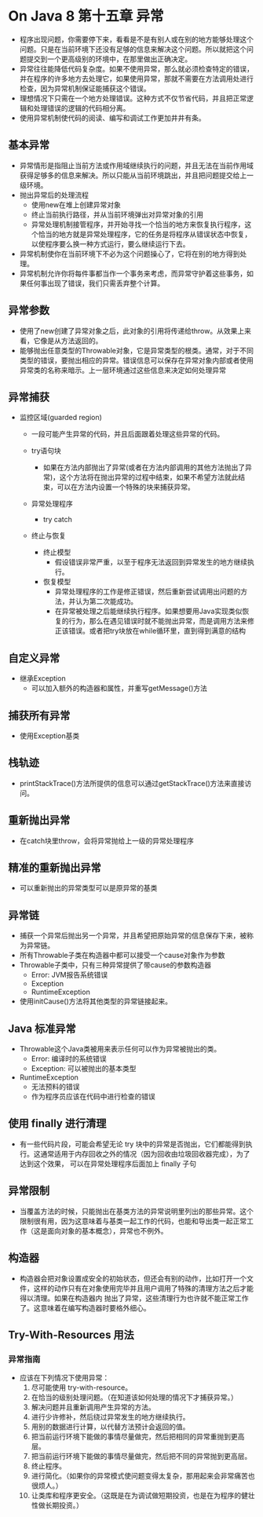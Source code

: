 # On Java 8 第十五章 异常
* 程序出现问题，你需要停下来，看看是不是有别人或在别的地方能够处理这个问题。只是在当前环境下还没有足够的信息来解决这个问题。所以就把这个问题提交到一个更高级别的环境中，在那里做出正确决定。
* 异常往往能降低代码复杂度。如果不使用异常，那么就必须检查特定的错误，并在程序的许多地方去处理它，如果使用异常，那就不需要在方法调用处进行检查，因为异常机制保证能捕获这个错误。
* 理想情况下只需在一个地方处理错误。这种方式不仅节省代码，并且把正常逻辑和处理错误的逻辑的代码相分离。
* 使用异常机制使代码的阅读、编写和调试工作更加井井有条。

## 基本异常
* 异常情形是指阻止当前方法或作用域继续执行的问题，并且无法在当前作用域获得足够多的信息来解决。所以只能从当前环境跳出，并且把问题提交给上一级环境。
* 抛出异常后的处理流程
  * 使用new在堆上创建异常对象
  * 终止当前执行路径，并从当前环境弹出对异常对象的引用
  * 异常处理机制接管程序，并开始寻找一个恰当的地方来恢复执行程序，这个恰当的地方就是异常处理程序，它的任务是将程序从错误状态中恢复，以使程序要么换一种方式运行，要么继续运行下去。
* 异常机制使你在当前环境下不必为这个问题操心了，它将在别的地方得到处理。
* 异常机制允许你将每件事都当作一个事务来考虑，而异常守护着这些事务，如果任何事出现了错误，我们只需丢弃整个计算。

## 异常参数
* 使用了new创建了异常对象之后，此对象的引用将传递给throw。从效果上来看，它像是从方法返回的。
* 能够抛出任意类型的Throwable对象，它是异常类型的根类。通常，对于不同类型的错误，要抛出相应的异常。错误信息可以保存在异常对象内部或者使用异常类的名称来暗示。上一层环境通过这些信息来决定如何处理异常

## 异常捕获
* 监控区域(guarded region)
  * 一段可能产生异常的代码，并且后面跟着处理这些异常的代码。
  * try语句块
    * 如果在方法内部抛出了异常(或者在方法内部调用的其他方法抛出了异常)，这个方法将在抛出异常的过程中结束，如果不希望方法就此结束，可以在方法内设置一个特殊的块来捕获异常。

  * 异常处理程序
    * try catch
  
  * 终止与恢复
    * 终止模型
      * 假设错误非常严重，以至于程序无法返回到异常发生的地方继续执行。
    * 恢复模型
      * 异常处理程序的工作是修正错误，然后重新尝试调用出问题的方法，并认为第二次能成功。
      * 在异常被处理之后能继续执行程序。如果想要用Java实现类似恢复的行为，那么在遇见错误时就不能抛出异常，而是调用方法来修正该错误。或者把try块放在while循环里，直到得到满意的结构

## 自定义异常
* 继承Exception
  * 可以加入额外的构造器和属性，并重写getMessage()方法

## 捕获所有异常
* 使用Exception基类

## 栈轨迹
* printStackTrace()方法所提供的信息可以通过getStackTrace()方法来直接访问。

## 重新抛出异常
* 在catch块里throw，会将异常抛给上一级的异常处理程序

## 精准的重新抛出异常
* 可以重新抛出的异常类型可以是原异常的基类

## 异常链
* 捕获一个异常后抛出另一个异常，并且希望把原始异常的信息保存下来，被称为异常链。
* 所有Throwable子类在构造器中都可以接受一个cause对象作为参数
* Throwable子类中，只有三种异常提供了带cause的参数构造器
  * Error: JVM报告系统错误
  * Exception
  * RuntimeException
* 使用initCause()方法将其他类型的异常链接起来。

## Java 标准异常
* Throwable这个Java类被用来表示任何可以作为异常被抛出的类。
  * Error: 编译时的系统错误
  * Exception: 可以被抛出的基本类型
* RuntimeException
  * 无法预料的错误
  * 作为程序员应该在代码中进行检查的错误

## 使用 finally 进行清理
* 有一些代码片段，可能会希望无论 try 块中的异常是否抛出，它们都能得到执行。这通常适用于内存回收之外的情况（因为回收由垃圾回收器完成），为了达到这个效果，
可以在异常处理程序后面加上 finally 子句

## 异常限制
* 当覆盖方法的时候，只能抛出在基类方法的异常说明里列出的那些异常。这个限制很有用，因为这意味着与基类一起工作的代码，也能和导出类一起正常工作（这是面向对象的基本概念），异常也不例外。

## 构造器
* 构造器会把对象设置成安全的初始状态，但还会有别的动作，比如打开一个文件，这样的动作只有在对象使用完毕并且用户调用了特殊的清理方法之后才能得以清理。如果在构造器内
抛出了异常，这些清理行为也许就不能正常工作了。这意味着在编写构造器时要格外细心。

## Try-With-Resources 用法
### 异常指南
* 应该在下列情况下使用异常：
  1. 尽可能使用 try-with-resource。
  2. 在恰当的级别处理问题。（在知道该如何处理的情况下才捕获异常。）
  3. 解决问题并且重新调用产生异常的方法。
  4. 进行少许修补，然后绕过异常发生的地方继续执行。
  5. 用别的数据进行计算，以代替方法预计会返回的值。
  6. 把当前运行环境下能做的事情尽量做完，然后把相同的异常重抛到更高层。
  7. 把当前运行环境下能做的事情尽量做完，然后把不同的异常抛到更高层。
  8. 终止程序。
  9. 进行简化。（如果你的异常模式使问题变得太复杂，那用起来会非常痛苦也很烦人。）
  10. 让类库和程序更安全。（这既是在为调试做短期投资，也是在为程序的健壮性做长期投资。）